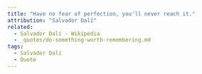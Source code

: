 ```yaml
---
title: "Have no fear of perfection, you'll never reach it."
attribution: "Salvador Dalí"
related:
  - Salvador Dalí - Wikipedia
  - _quotes/do-something-worth-remembering.md
tags:
  - Salvador Dalí
  - Quote
---
```

